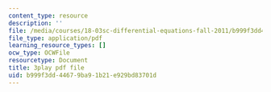 ```yaml
---
content_type: resource
description: ''
file: /media/courses/18-03sc-differential-equations-fall-2011/b999f3dd44679ba91b21e929bd83701d_XDhJ8lVGbl8.pdf
file_type: application/pdf
learning_resource_types: []
ocw_type: OCWFile
resourcetype: Document
title: 3play pdf file
uid: b999f3dd-4467-9ba9-1b21-e929bd83701d
---
```

